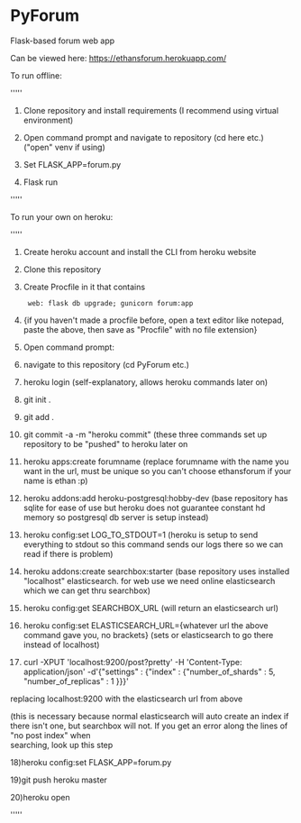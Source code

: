 # PyForum

Flask-based forum web app

Can be viewed here: https://ethansforum.herokuapp.com/

To run offline:

'''''

1) Clone repository and install requirements (I recommend using virtual environment)

2) Open command prompt and navigate to repository (cd here etc.) ("open" venv if using)

3) Set FLASK_APP=forum.py

4) Flask run

'''''

To run your own on heroku:

'''''

1) Create heroku account and install the CLI from heroku website

2) Clone this repository

3) Create Procfile in it that contains

		web: flask db upgrade; gunicorn forum:app
	
4) {if you haven't made a procfile before, open a text editor like notepad, paste the above, then save as "Procfile" with no file extension}

5) Open command prompt:

6) navigate to this repository (cd PyForum etc.)
  
7) heroku login (self-explanatory, allows heroku commands later on)
	
8) git init .
	
9) git add . 
	
10) git commit -a -m "heroku commit" (these three commands set up repository to be "pushed" to heroku later on
	
11) heroku apps:create forumname (replace forumname with the name you want in the url, must be unique so you can't choose ethansforum if your name is ethan :p)
	
12) heroku addons:add heroku-postgresql:hobby-dev (base repository has sqlite for ease of use but heroku does not guarantee constant hd memory so postgresql db server is setup instead) 

13) heroku config:set LOG_TO_STDOUT=1 (heroku is setup to send everything to stdout so this command sends our logs there so we can read if there is problem)
	
14) heroku addons:create searchbox:starter (base repository uses installed "localhost" elasticsearch. for web use we need online elasticsearch which we can get thru searchbox) 

15) heroku config:get SEARCHBOX_URL (will return an elasticsearch url)
	
16) heroku config:set ELASTICSEARCH_URL={whatever url the above command gave you, no brackets} (sets or elasticsearch to go there instead of localhost)

17) curl -XPUT 'localhost:9200/post?pretty' -H 'Content-Type: application/json' -d'{"settings" : {"index" : {"number_of_shards" : 5, 	"number_of_replicas" : 1 }}}' 
  
   replacing localhost:9200 with the elasticsearch url from above
    
   (this is necessary because normal elasticsearch will auto create an index if there isn't one, but searchbox will not. If you get an error along the lines of "no post index" when   
    searching, look up this step

18)heroku config:set FLASK_APP=forum.py
  
19)git push heroku master
	
20)heroku open
  
'''''
